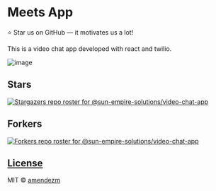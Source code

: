# Meets App

⭐ Star us on GitHub — it motivates us a lot!

This is a video chat app developed with react and twilio.

![image](https://user-images.githubusercontent.com/26444448/179030561-1d58a877-758f-48fa-bdbb-3479034a60d4.png)

## Stars

[![Stargazers repo roster for @sun-empire-solutions/video-chat-app](https://reporoster.com/stars/sun-empire-solutions/video-chat-app)](https://github.com/sun-empire-solutions/video-chat-app/stargazers)

## Forkers

[![Forkers repo roster for @sun-empire-solutions/video-chat-app](https://reporoster.com/forks/sun-empire-solutions/video-chat-app)](https://github.com/sun-empire-solutions/video-chat-app/network/members)

## [License](https://github.com/sun-empire-solutions/video-chat-app/blob/main/LICENSE)

MIT © [amendezm ](https://github.com/amendezm)
